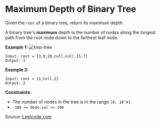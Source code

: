 #  Maximum Depth of Binary Tree

Given the `root` of a binary tree, return its maximum depth.

A binary tree's **maximum** depth is the number of nodes along the longest path from the root node down to the farthest leaf node.

 

**Example 1:**
![tmp-tree](https://user-images.githubusercontent.com/51165242/236701513-74055aa4-6710-458a-a9d5-2d02b249bff8.jpg)

```
Input: root = [3,9,20,null,null,15,7]
Output: 3
```

**Example 2:**
```
Input: root = [1,null,2]
Output: 2
```


**Constraints:**

- The number of nodes in the tree is in the range `[0, 10^4]`.
- `-100 <= Node.val <= 100`

Source: [Leetcode.com](https://leetcode.com/explore/learn/card/recursion-i/256/complexity-analysis/2375/)

 
